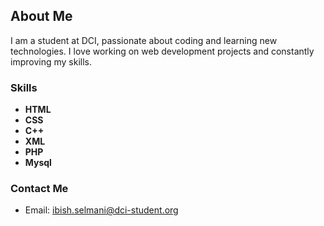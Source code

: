 ## About Me

I am a student at DCI, passionate about coding and learning new technologies. I love working on web development projects and constantly improving my skills.

### Skills

- **HTML**
- **CSS**
- **C++**
- **XML**
- **PHP**
- **Mysql**

### Contact Me
[foo]: /url1

- Email: ibish.selmani@dci-student.org
